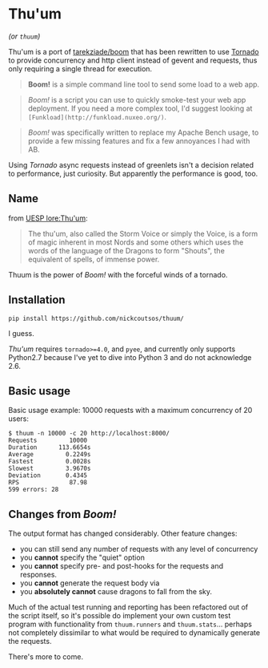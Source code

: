 # Thu'um

*(or `thuum`)*


Thu'um is a port of [tarekziade/boom](https://github.com/tarekziade/boom) that
has been rewritten to use [Tornado](https://github.com/tornadoweb/tornado) to
provide concurrency and http client instead of gevent and requests, thus only
requiring a single thread for execution.

> **Boom!** is a simple command line tool to send some load to a web app.

> *Boom!* is a script you can use to quickly smoke-test your
web app deployment. If you need a more complex tool,
I'd suggest looking at `[Funkload](http://funkload.nuxeo.org/)`.

> *Boom!* was specifically written to replace my Apache Bench usage,
to provide a few missing features and fix a few annoyances I had
with AB.

Using *Tornado* async requests instead of greenlets isn't a decision related
to performance, just curiosity. But apparently the performance is good, too.

## Name

from [UESP lore:Thu'um](http://www.uesp.net/wiki/Lore:Thu'um):
> The thu'um, also called the Storm Voice or simply the Voice, is a form of
magic inherent in most Nords and some others which uses the words of the
language of the Dragons to form "Shouts", the equivalent of spells, of immense
power.

Thuum is the power of *Boom!* with the forceful winds of a tornado.

## Installation

    pip install https://github.com/nickcoutsos/thuum/

I guess.

*Thu'um* requires `tornado>=4.0`, and `pyee`, and currently only supports
Python2.7 because I've yet to dive into Python 3 and do not acknowledge 2.6.


## Basic usage

Basic usage example: 10000 requests with a maximum concurrency of 20 users:

    $ thuum -n 10000 -c 20 http://localhost:8000/
    Requests         10000
    Duration      113.6654s
    Average         0.2249s
    Fastest         0.0028s
    Slowest         3.9670s
    Deviation       0.4345
    RPS              87.98
    599 errors: 28

## Changes from *Boom!*

The output format has changed considerably. Other feature changes:

* you can still send any number of requests with any level of concurrency
* you **cannot** specify the "quiet" option
* you **cannot** specify pre- and post-hooks for the requests and responses.
* you **cannot** generate the request body via
* you **absolutely cannot** cause dragons to fall from the sky.

Much of the actual test running and reporting has been refactored out of the
script itself, so it's possible do implement your own custom test program with
functionality from `thuum.runners` and `thuum.stats`... perhaps not completely
dissimilar to what would be required to dynamically generate the requests.

There's more to come.
